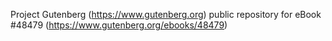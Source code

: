 Project Gutenberg (https://www.gutenberg.org) public repository for
eBook #48479 (https://www.gutenberg.org/ebooks/48479)
